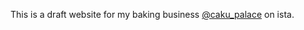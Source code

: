 This is a draft website for my baking business [@caku_palace](https://www.instagram.com/caku_palace/) on ista.
